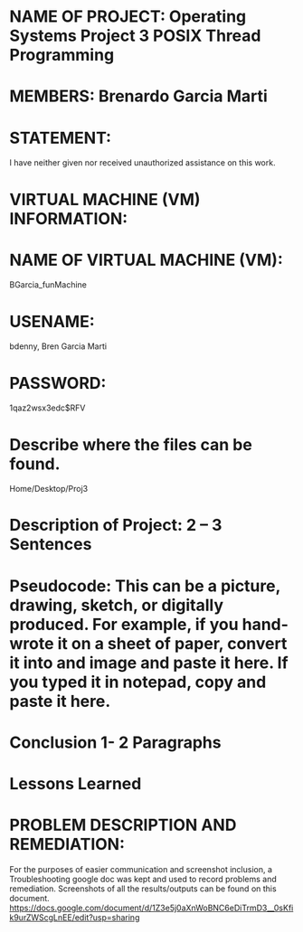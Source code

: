 NAME OF PROJECT: Operating Systems Project 3
 POSIX Thread Programming 
================

MEMBERS: Brenardo Garcia Marti
========

STATEMENT:
==========
I have neither given nor received unauthorized assistance on this work.

VIRTUAL MACHINE (VM) INFORMATION:
=================================

NAME OF VIRTUAL MACHINE (VM):
==========
BGarcia_funMachine

USENAME:  
==========
bdenny, Bren Garcia Marti

PASSWORD: 
========== 
1qaz2wsx3edc$RFV

Describe where the files can be found.
==========
Home/Desktop/Proj3

Description of Project: 2 – 3 Sentences
==========


Pseudocode: This can be a picture, drawing, sketch, or digitally produced. For example, if you
hand-wrote it on a sheet of paper, convert it into and image and paste it here. If you typed it
in notepad, copy and paste it here.
==============


Conclusion 1- 2 Paragraphs
==============


Lessons Learned
==============


PROBLEM DESCRIPTION AND REMEDIATION:
====================================
For the purposes of easier communication and screenshot inclusion, a Troubleshooting google doc was kept and used to record problems and remediation. Screenshots of all the results/outputs can be found on this document.
https://docs.google.com/document/d/1Z3e5j0aXnWoBNC6eDiTrmD3__0sKfik9urZWScgLnEE/edit?usp=sharing


